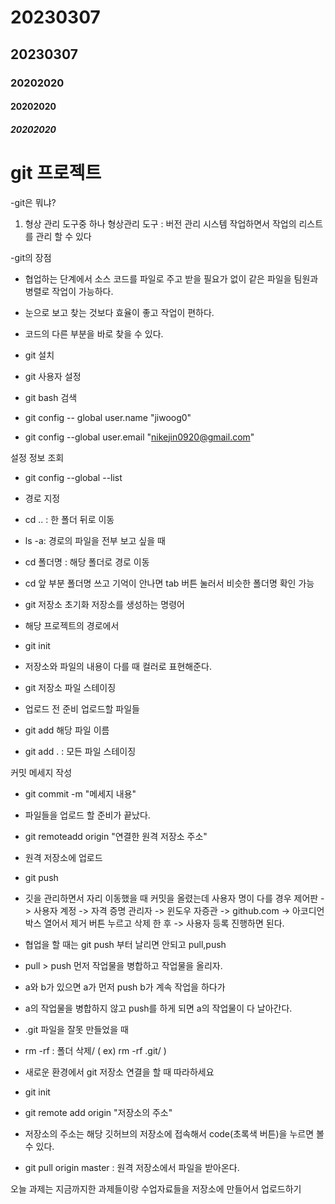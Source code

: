 # 20230307
<!-- md 문서 작성  -->
<!-- 제목을 작성해주고  -->
<!-- h1~h5 태그랑 비슷하네 -->
## 20230307

### 20202020

#### 20202020

##### 20202020

<!--  -(하이픈)으로 리스트 형태 작성   -->
# git 프로젝트

-git은 뭐냐?
1. 형상 관리 도구중 하나
형상관리 도구 : 버전 관리 시스템
작업하면서 작업의 리스트를 관리 할 수 있다

-git의 장점
- 협업하는 단계에서 소스 코드를 파일로 주고 받을 필요가 없이
  같은 파일을 팀원과 병렬로 작업이 가능하다.

- 눈으로 보고 찾는 것보다 효율이 좋고 작업이 편하다.

- 코드의 다른 부분을 바로 찾을 수 있다.


- git 설치

- git 사용자 설정

- git bash 검색

- git config -- global user.name "jiwoog0"
- git config --global user.email "nikejin0920@gmail.com"

설정 정보 조회
- git config --global --list
- 경로 지정
- cd .. : 한 폴더 뒤로 이동
- ls -a: 경로의 파일을 전부 보고 싶을 때
- cd 폴더명 : 해당 폴더로 경로 이동
- cd 앞 부분 폴더명 쓰고 기억이 안나면 tab 버튼 눌러서 비슷한
  폴더명 확인 가능

- git 저장소 초기화 저장소를 생성하는 명령어
- 해당 프로젝트의 경로에서
- git init


- 저장소와 파일의 내용이 다를 때 컬러로 표현해준다.

- git 저장소 파일 스테이징
- 업로드 전 준비 업로드할 파일들

- git add 해당 파일 이름
- git add . : 모든 파일 스테이징

커밋 메세지 작성
- git commit -m "메세지 내용"

- 파일들을 업로드 할 준비가 끝났다.
- git remoteadd origin "연결한 원격 저장소 주소"
 
- 원격 저장소에 업로드
- git push

- 깃을 관리하면서 자리 이동했을 때 커밋을 올렸는데 사용자 명이 다를 경우 제어판 -> 사용자 계정 -> 자격 증명 관리자 ->
윈도우 자증관 -> github.com -> 아코디언 박스 열어서 제거 버튼 누르고 삭제 한 후 -> 사용자 등록 진행하면 된다.  

- 협업을 할 때는 git push 부터 날리면 안되고 pull,push
- pull > push 먼저 작업물을 병합하고 작업물을 올리자.

- a와 b가 있으면 a가 먼저 push b가 계속 작업을 하다가
- a의 작업물을 병합하지 않고 push를 하게 되면 a의 작업물이 다 날아간다.

- .git 파일을 잘못 만들었을 때 
- rm -rf : 폴더 삭제/ ( ex) rm -rf .git/ )

- 새로운 환경에서 git 저장소 연결을 할 때 따라하세요
- git init
- git remote add origin "저장소의 주소"
- 저장소의 주소는 해당 깃허브의 저장소에 접속해서 code(초록색 버튼)을 누르면 볼 수 있다.

- git pull origin master : 원격 저장소에서 파일을 받아온다.

오늘 과제는 지금까지한 과제들이랑 수업자료들을 저장소에 만들어서 업로드하기